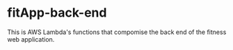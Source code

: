# fitApp-back-end
This is AWS Lambda's functions that compomise the back end of the fitness web application.
